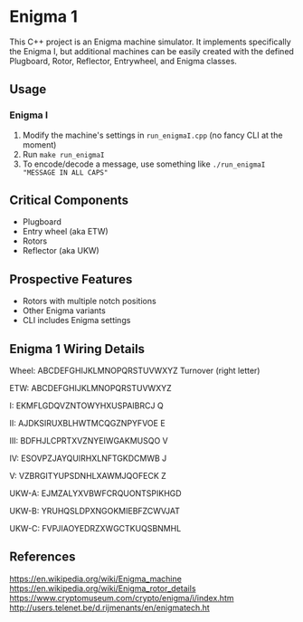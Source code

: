# Enigma 1

This C++ project is an Enigma machine simulator.  It implements specifically the Enigma I, but additional machines can be easily created with the defined Plugboard, Rotor, Reflector, Entrywheel, and Enigma classes.

## Usage
### Enigma I
1. Modify the machine's settings in ```run_enigmaI.cpp``` (no fancy CLI at the moment)
2. Run ```make run_enigmaI```
2. To encode/decode a message, use something like ```./run_enigmaI "MESSAGE IN ALL CAPS"```

## Critical Components
 - Plugboard
 - Entry wheel (aka ETW)
 - Rotors
 - Reflector (aka UKW)

## Prospective Features
- Rotors with multiple notch positions
- Other Enigma variants
- CLI includes Enigma settings

## Enigma 1 Wiring Details
Wheel:  ABCDEFGHIJKLMNOPQRSTUVWXYZ  Turnover (right letter)

ETW:    ABCDEFGHIJKLMNOPQRSTUVWXYZ

I:      EKMFLGDQVZNTOWYHXUSPAIBRCJ  Q

II:     AJDKSIRUXBLHWTMCQGZNPYFVOE  E

III:    BDFHJLCPRTXVZNYEIWGAKMUSQO  V

IV:     ESOVPZJAYQUIRHXLNFTGKDCMWB  J

V:      VZBRGITYUPSDNHLXAWMJQOFECK  Z

UKW-A:  EJMZALYXVBWFCRQUONTSPIKHGD

UKW-B:  YRUHQSLDPXNGOKMIEBFZCWVJAT

UKW-C:  FVPJIAOYEDRZXWGCTKUQSBNMHL

## References
https://en.wikipedia.org/wiki/Enigma_machine
https://en.wikipedia.org/wiki/Enigma_rotor_details
https://www.cryptomuseum.com/crypto/enigma/i/index.htm
http://users.telenet.be/d.rijmenants/en/enigmatech.ht
